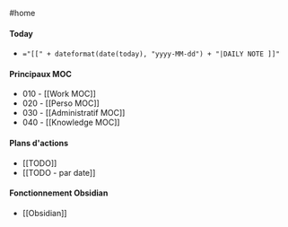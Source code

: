 #home

#### Today
- `="[[" + dateformat(date(today), "yyyy-MM-dd") + "|DAILY NOTE ]]"`


#### Principaux MOC
- 010 - [[Work MOC]]
- 020 - [[Perso MOC]]
- 030 - [[Administratif MOC]]
- 040 - [[Knowledge MOC]]

#### Plans d'actions
- [[TODO]]
- [[TODO - par date]]

#### Fonctionnement Obsidian
- [[Obsidian]]

